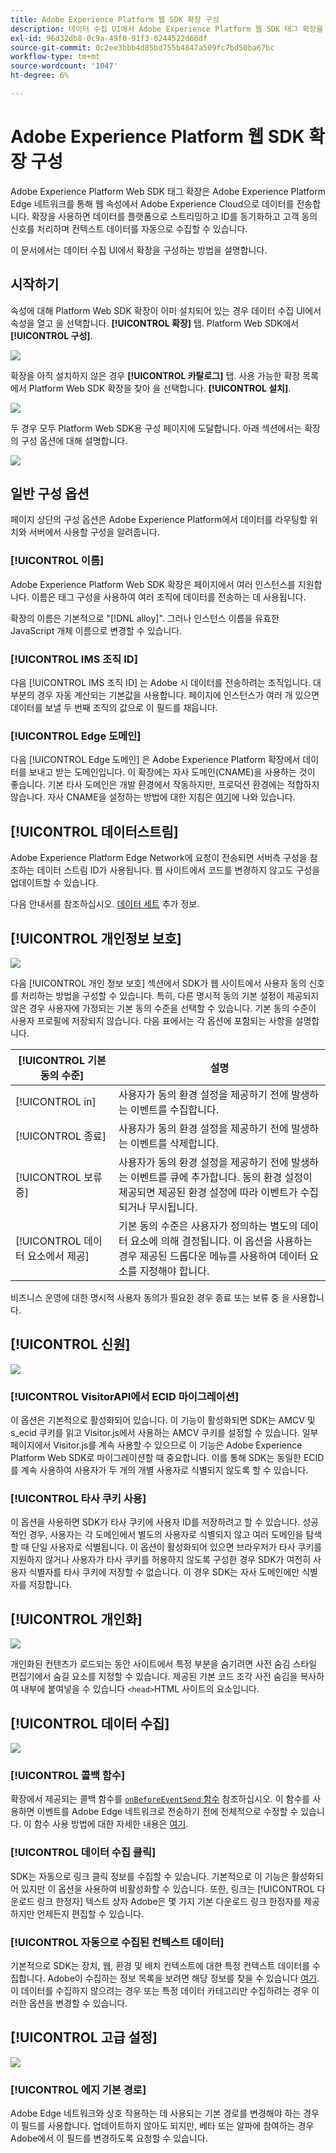 ```yaml
---
title: Adobe Experience Platform 웹 SDK 확장 구성
description: 데이터 수집 UI에서 Adobe Experience Platform 웹 SDK 태그 확장을 구성하는 방법입니다.
exl-id: 96d32db8-0c9a-49f0-91f3-0244522d66df
source-git-commit: 0c2ee3bbb4d85bd755b4847a509fc7bd50ba67bc
workflow-type: tm+mt
source-wordcount: '1047'
ht-degree: 6%

---
```


# Adobe Experience Platform 웹 SDK 확장 구성

Adobe Experience Platform Web SDK 태그 확장은 Adobe Experience Platform Edge 네트워크를 통해 웹 속성에서 Adobe Experience Cloud으로 데이터를 전송합니다. 확장을 사용하면 데이터를 플랫폼으로 스트리밍하고 ID를 동기화하고 고객 동의 신호를 처리하며 컨텍스트 데이터를 자동으로 수집할 수 있습니다.

이 문서에서는 데이터 수집 UI에서 확장을 구성하는 방법을 설명합니다.

## 시작하기

속성에 대해 Platform Web SDK 확장이 이미 설치되어 있는 경우 데이터 수집 UI에서 속성을 열고 을 선택합니다. **[!UICONTROL 확장]** 탭. Platform Web SDK에서 **[!UICONTROL 구성]**.

![](../images/extension/overview/configure.png)

확장을 아직 설치하지 않은 경우 **[!UICONTROL 카탈로그]** 탭. 사용 가능한 확장 목록에서 Platform Web SDK 확장을 찾아 을 선택합니다. **[!UICONTROL 설치]**.

![](../images/extension/overview/install.png)

두 경우 모두 Platform Web SDK용 구성 페이지에 도달합니다. 아래 섹션에서는 확장의 구성 옵션에 대해 설명합니다.

![](../images/extension/overview/config-screen.png)

## 일반 구성 옵션

페이지 상단의 구성 옵션은 Adobe Experience Platform에서 데이터를 라우팅할 위치와 서버에서 사용할 구성을 알려줍니다.

### [!UICONTROL 이름]

Adobe Experience Platform Web SDK 확장은 페이지에서 여러 인스턴스를 지원합니다. 이름은 태그 구성을 사용하여 여러 조직에 데이터를 전송하는 데 사용됩니다.

확장의 이름은 기본적으로 &quot;[!DNL alloy]&quot;. 그러나 인스턴스 이름을 유효한 JavaScript 개체 이름으로 변경할 수 있습니다.

### **[!UICONTROL IMS 조직 ID]**

다음 [!UICONTROL IMS 조직 ID] 는 Adobe 시 데이터를 전송하려는 조직입니다. 대부분의 경우 자동 계산되는 기본값을 사용합니다. 페이지에 인스턴스가 여러 개 있으면 데이터를 보낼 두 번째 조직의 값으로 이 필드를 채웁니다.

### **[!UICONTROL Edge 도메인]**

다음 [!UICONTROL Edge 도메인] 은 Adobe Experience Platform 확장에서 데이터를 보내고 받는 도메인입니다. 이 확장에는 자사 도메인(CNAME)을 사용하는 것이 좋습니다. 기본 타사 도메인은 개발 환경에서 작동하지만, 프로덕션 환경에는 적합하지 않습니다. 자사 CNAME을 설정하는 방법에 대한 지침은 [여기](https://experienceleague.adobe.com/docs/core-services/interface/ec-cookies/cookies-first-party.html?lang=ko-KR)에 나와 있습니다.

## [!UICONTROL 데이터스트림]

Adobe Experience Platform Edge Network에 요청이 전송되면 서버측 구성을 참조하는 데이터 스트림 ID가 사용됩니다. 웹 사이트에서 코드를 변경하지 않고도 구성을 업데이트할 수 있습니다.

다음 안내서를 참조하십시오. [데이터 세트](../datastreams/overview.md) 추가 정보.


## [!UICONTROL 개인정보 보호]

![](../images/extension/overview/privacy.png)

다음 [!UICONTROL 개인 정보 보호] 섹션에서 SDK가 웹 사이트에서 사용자 동의 신호를 처리하는 방법을 구성할 수 있습니다. 특히, 다른 명시적 동의 기본 설정이 제공되지 않은 경우 사용자에 가정되는 기본 동의 수준을 선택할 수 있습니다. 기본 동의 수준이 사용자 프로필에 저장되지 않습니다. 다음 표에서는 각 옵션에 포함되는 사항을 설명합니다.

| [!UICONTROL 기본 동의 수준] | 설명 |
| --- | --- |
| [!UICONTROL in] | 사용자가 동의 환경 설정을 제공하기 전에 발생하는 이벤트를 수집합니다. |
| [!UICONTROL 종료] | 사용자가 동의 환경 설정을 제공하기 전에 발생하는 이벤트를 삭제합니다. |
| [!UICONTROL 보류 중] | 사용자가 동의 환경 설정을 제공하기 전에 발생하는 이벤트를 큐에 추가합니다. 동의 환경 설정이 제공되면 제공된 환경 설정에 따라 이벤트가 수집되거나 무시됩니다. |
| [!UICONTROL 데이터 요소에서 제공] | 기본 동의 수준은 사용자가 정의하는 별도의 데이터 요소에 의해 결정됩니다. 이 옵션을 사용하는 경우 제공된 드롭다운 메뉴를 사용하여 데이터 요소를 지정해야 합니다. |

비즈니스 운영에 대한 명시적 사용자 동의가 필요한 경우 종료 또는 보류 중 을 사용합니다.

## [!UICONTROL 신원]

![](../images/extension/overview/identity.png)

### [!UICONTROL VisitorAPI에서 ECID 마이그레이션]

이 옵션은 기본적으로 활성화되어 있습니다. 이 기능이 활성화되면 SDK는 AMCV 및 s_ecid 쿠키를 읽고 Visitor.js에서 사용하는 AMCV 쿠키를 설정할 수 있습니다. 일부 페이지에서 Visitor.js를 계속 사용할 수 있으므로 이 기능은 Adobe Experience Platform Web SDK로 마이그레이션할 때 중요합니다. 이를 통해 SDK는 동일한 ECID를 계속 사용하여 사용자가 두 개의 개별 사용자로 식별되지 않도록 할 수 있습니다.

### [!UICONTROL 타사 쿠키 사용]

이 옵션을 사용하면 SDK가 타사 쿠키에 사용자 ID를 저장하려고 할 수 있습니다. 성공적인 경우, 사용자는 각 도메인에서 별도의 사용자로 식별되지 않고 여러 도메인을 탐색할 때 단일 사용자로 식별됩니다. 이 옵션이 활성화되어 있으면 브라우저가 타사 쿠키를 지원하지 않거나 사용자가 타사 쿠키를 허용하지 않도록 구성한 경우 SDK가 여전히 사용자 식별자를 타사 쿠키에 저장할 수 없습니다. 이 경우 SDK는 자사 도메인에만 식별자를 저장합니다.

## [!UICONTROL 개인화]

![](../images/extension/overview/personalization.png)

개인화된 컨텐츠가 로드되는 동안 사이트에서 특정 부분을 숨기려면 사전 숨김 스타일 편집기에서 숨길 요소를 지정할 수 있습니다. 제공된 기본 코드 조각 사전 숨김을 복사하여 내부에 붙여넣을 수 있습니다 `<head>`HTML 사이트의 요소입니다.

## [!UICONTROL 데이터 수집]

![](../images/extension/overview/data-collection.png)

### [!UICONTROL 콜백 함수]

확장에서 제공되는 콜백 함수를 [`onBeforeEventSend` 함수](https://experienceleague.adobe.com/docs/experience-platform/edge/fundamentals/configuring-the-sdk.html?lang=en) 참조하십시오. 이 함수를 사용하면 이벤트를 Adobe Edge 네트워크로 전송하기 전에 전체적으로 수정할 수 있습니다. 이 함수 사용 방법에 대한 자세한 내용은 [여기](https://experienceleague.adobe.com/docs/experience-platform/edge/fundamentals/tracking-events.html?lang=en#modifying-events-globally).

### [!UICONTROL 데이터 수집 클릭]

SDK는 자동으로 링크 클릭 정보를 수집할 수 있습니다. 기본적으로 이 기능은 활성화되어 있지만 이 옵션을 사용하여 비활성화할 수 있습니다. 또한, 링크는 [!UICONTROL 다운로드 링크 한정자] 텍스트 상자 Adobe은 몇 가지 기본 다운로드 링크 한정자를 제공하지만 언제든지 편집할 수 있습니다.

### [!UICONTROL 자동으로 수집된 컨텍스트 데이터]

기본적으로 SDK는 장치, 웹, 환경 및 배치 컨텍스트에 대한 특정 컨텍스트 데이터를 수집합니다. Adobe이 수집하는 정보 목록을 보려면 해당 정보를 찾을 수 있습니다 [여기](https://experienceleague.adobe.com/docs/experience-platform/edge/data-collection/automatic-information.html?lang=en). 이 데이터를 수집하지 않으려는 경우 또는 특정 데이터 카테고리만 수집하려는 경우 이러한 옵션을 변경할 수 있습니다.

## [!UICONTROL 고급 설정]

![](../images/extension/overview/advanced-settings.png)

### [!UICONTROL 에지 기본 경로]

Adobe Edge 네트워크와 상호 작용하는 데 사용되는 기본 경로를 변경해야 하는 경우 이 필드를 사용합니다. 업데이트하지 않아도 되지만, 베타 또는 알파에 참여하는 경우 Adobe에서 이 필드를 변경하도록 요청할 수 있습니다.
